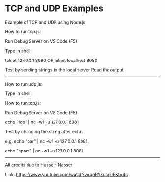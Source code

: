 # TCP and UDP Examples

Example of TCP and UDP using Node.js

How to run tcp.js:

Run Debug Server on VS Code (F5)

Type in shell:

telnet 127.0.0.1 8080
OR
telnet localhost 8080

Test by sending strings to the local server
Read the output

---------------------------------------
How to run udp.js:

Type in shell:

How to run tcp.js:

Run Debug Server on VS Code (F5)

echo "foo" | nc -w1 -u 127.0.0.1 8081

Test by changing the string after echo.

e.g.
echo "bar" | nc -w1 -u 127.0.0.1 8081

echo "spam" | nc -w1 -u 127.0.0.1 8081

-----------------------------------------
All credits due to Hussein Nasser

Link: https://www.youtube.com/watch?v=qqRYkcta6IE&t=4s
